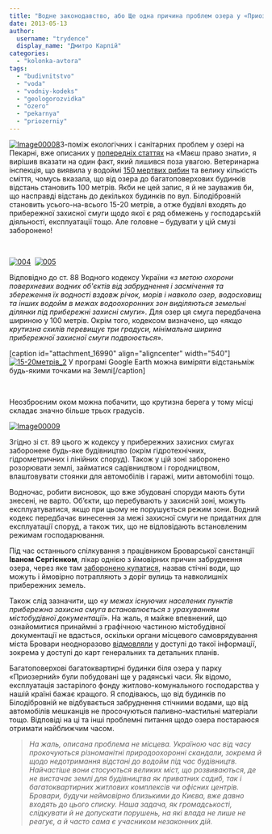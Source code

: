 ```yaml
---
title: "Водне законодавство, або Ще одна причина проблем озера у «Приозерному»?"
date: 2013-05-13
author: 
  username: "trydence"
  display_name: "Дмитро Карпій"
categories: 
  - "kolonka-avtora"
tags: 
  - "budivnitstvo"
  - "voda"
  - "vodniy-kodeks"
  - "geologorozvidka"
  - "ozero"
  - "pekarnya"
  - "priozerniy"
---
```


[![Image00008](https://mpz.brovary.org/wp-content/uploads/2013/05/Image00008.jpg)](https://mpz.brovary.org/wp-content/uploads/2013/05/Image00008.jpg)З-поміж екологічних і санітарних проблем у озері на Пекарні, вже описаних у [попередніх статтях](https://mpz.brovary.org/chi-bezpechno-kupatisya-u-ozeri-v-parku-priozerniy/) на «Маєш право знати», я вирішив вказати на один факт, який лишився поза увагою. Ветеринарна інспекція, що виявила у водоймі [150 мертвих рибин](https://mpz.brovary.org/150-mertvih-ribin-otruyuyut-ozero-na-pekarni-bo-za-yih-vilov-nihto-ne-vidpovidaye/) та велику кількість сміття, чомусь вказала, що від озера до багатоповерхових будинків відстань становить 100 метрів. Якби не цей запис, я й не зауважив би, що насправді відстань до декількох будинків по вул. Білодібровній становить усього-на-всього 15-20 метрів, а отже будівлі входять до прибережної захисної смуги щодо якої є ряд обмежень у господарській діяльності, експлуатації тощо. Але головне – будувати у цій смузі заборонено!

 

[![004](https://mpz.brovary.org/wp-content/uploads/2013/04/0042.jpg)](https://mpz.brovary.org/wp-content/uploads/2013/04/0042.jpg)  [![005](https://mpz.brovary.org/wp-content/uploads/2013/04/0051.jpg)](https://mpz.brovary.org/wp-content/uploads/2013/04/0051.jpg)

Відповідно до ст. 88 Водного кодексу України «_з метою охорони поверхневих водних об'єктів від забруднення і засмічення та збереження їх водності вздовж річок, морів і навколо озер, водосховищ та інших водойм в межах водоохоронних зон виділяються земельні ділянки під прибережні захисні смуги_». Для озер ця смуга передбачена шириною у 100 метрів. Окрім того, кодексом визначено, що «_якщо крутизна схилів перевищує три градуси, мінімальна ширина прибережної захисної смуги подвоюється_».

\[caption id="attachment\_16990" align="aligncenter" width="540"\][![15-20метрів_2](https://mpz.brovary.org/wp-content/uploads/2013/04/15-20metriv_2.jpg)](https://mpz.brovary.org/wp-content/uploads/2013/04/15-20metriv_2.jpg) У програмі Google Earth можна виміряти відстаньміж будь-якими точками на Землі\[/caption\]

 

Неозброєним оком можна побачити, що крутизна берега у тому місці складає значно більше трьох градусів.

[![Image00009](https://mpz.brovary.org/wp-content/uploads/2013/04/Image00009.jpg)](https://mpz.brovary.org/wp-content/uploads/2013/04/Image00009.jpg)

Згідно зі ст. 89 цього ж кодексу у прибережних захисних смугах заборонене будь-яке будівництво (окрім гідротехнічних, гідрометричних і лінійних споруд). Також у цій зоні заборонено розорювати землі, займатися садівництвом і городництвом, влаштовувати стоянки для автомобілів і гаражі, мити автомобілі тощо.

Водночас, робити висновок, що вже збудовані споруди мають бути знесені, не варто. Об’єкти, що перебувають у захисній зоні, можуть експлуатуватися, якщо при цьому не порушується режим зони. Водний кодекс передбачає винесення за межі захисної смуги не придатних для експлуатації споруд, а також тих, що не відповідають встановленим режимам господарювання.

Під час останнього спілкування з працівником Броварської санстанції **Іваном Сергієнком**, лікар однією з ймовірних причин забруднення озера, через яке там [заборонено купатися](https://mpz.brovary.org/chi-bezpechno-kupatisya-u-ozeri-v-parku-priozerniy/), назвав стічні води, що можуть і ймовірно потрапляють з доріг вулиць та навколишніх прибережних земель.

Також слід зазначити, що «_у межах існуючих населених пунктів прибережна захисна смуга встановлюється з урахуванням містобудівної документації_». На жаль, я майже впевнений, що ознайомитися принаймні з графічною частиною містобудівної  документації не вдасться, оскільки органи місцевого самоврядування міста Бровари неодноразово [відмовляли](https://mpz.brovary.org/pislya-dev-yati-zasidan-brovarskiy-sud-tak-i-ne-dozvoliv-gromadi-oznayomitisya-z-mezhami-parku-peremoga/) у доступі до такої інформації, зокрема у доступі до карт генеральних та детальних планів.

Багатоповерхові багатоквартирні будинки біля озера у парку «Приозерний» були побудовані ще у радянські часи. Як відомо, експлуатація застарілого фонду житлово-комунального господарства у нашій країні бажає кращого. Я сподіваюсь, що від будинків по Білодібровній не відбувається забруднення стічними водами, що від автомобілів мешканців не просочуються паливно-мастильні матеріали тощо. Відповіді на ці та інші проблемні питання щодо озера постараюся отримати найближчим часом.

> _На жаль, описана проблема не місцева. Україною час від часу прокочуються різноманітні природоохоронні скандали, зокрема й щодо недотримання відстані до водойм під час будівництв. Найчастіше вони стосуються великих міст, що розвиваються, де не вистачає землі для будівництва як приватних садиб, так і багатоквартирних житлових комплексів чи офісних центрів. Бровари, будучи неймовірно близькими до Києва, вже давно входять до цього списку. Наша задача, як громадськості, слідкувати й не допускати порушень, на які влада не лише не реагує, а й часто сама є учасником незаконних дій._
